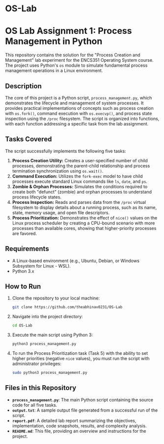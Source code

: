 # OS-Lab
# OS Lab Assignment 1: Process Management in Python

This repository contains the solution for the "Process Creation and Management" lab experiment for the ENCS351 Operating System course. The project uses Python's `os` module to simulate fundamental process management operations in a Linux environment.

## Description

The core of this project is a Python script, `process_management.py`, which demonstrates the lifecycle and management of system processes. It provides practical implementations of concepts such as process creation with `os.fork()`, command execution with `os.execvp()`, and process state inspection using the `/proc` filesystem. The script is organized into functions, with each function addressing a specific task from the lab assignment.

## Tasks Covered

The script successfully implements the following five tasks:

1.  **Process Creation Utility:** Creates a user-specified number of child processes, demonstrating the parent-child relationship and process termination synchronization using `os.wait()`.
2.  **Command Execution:** Utilizes the `fork-exec` model to have child processes execute standard Linux commands like `ls`, `date`, and `ps`.
3.  **Zombie & Orphan Processes:** Simulates the conditions required to create both "defunct" (zombie) and orphan processes to understand process lifecycle states.
4.  **Process Inspection:** Reads and parses data from the `/proc` virtual filesystem to display details about a running process, such as its name, state, memory usage, and open file descriptors.
5.  **Process Prioritization:** Demonstrates the effect of `nice()` values on the Linux process scheduler by creating a CPU-bound scenario with more processes than available cores, showing that higher-priority processes are favored.

## Requirements

* A Linux-based environment (e.g., Ubuntu, Debian, or Windows Subsystem for Linux - WSL).
* Python 3.x

## How to Run

1.  Clone the repository to your local machine:
    ```bash
    git clone https://github.com/theabhinav0231/OS-Lab
    ```
2.  Navigate into the project directory:
    ```bash
    cd OS-Lab
    ```
3.  Execute the main script using Python 3:
    ```bash
    python3 process_management.py
    ```
4.  To run the Process Prioritization task (Task 5) with the ability to set higher priorities (negative `nice` values), you must run the script with administrator privileges:
    ```bash
    sudo python3 process_management.py
    ```

## Files in this Repository

* **`process_management.py`**: The main Python script containing the source code for all five tasks.
* **`output.txt`**: A sample output file generated from a successful run of the script.
* **`report.pdf`**: A detailed lab report summarizing the objectives, implementation, code snapshots, results, and complexity analysis.
* **`README.md`**: This file, providing an overview and instructions for the project.
